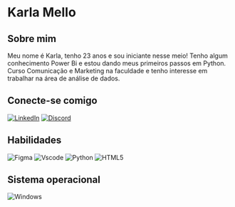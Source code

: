 # Karla Mello

## Sobre mim
Meu nome é Karla, tenho 23 anos e sou iniciante nesse meio!
Tenho algum conhecimento Power Bi e estou dando meus primeiros passos em Python.
Curso Comunicação e Marketing na faculdade e tenho interesse em trabalhar na área de análise de dados.

## Conecte-se comigo
[![LinkedIn](https://img.shields.io/badge/LinkedIn-825BF4?style=for-the-badge&logo=linkedin&logoColor=white)](https://www.linkedin.com/in/mellokarla/)
[![Discord](https://img.shields.io/badge/Discord-825BF4?style=for-the-badge&logo=discord&logoColor=white)](https://discord.com/channels/@skyez13)

## Habilidades
![Figma](https://img.shields.io/badge/Figma-825BF4?style=for-the-badge&logo=figma&logoColor=figma)
![Vscode](https://img.shields.io/badge/Vscode-825BF4?style=for-the-badge&logo=visual-studio-code&logoColor=white)
![Python](https://img.shields.io/badge/python-825BF4?style=for-the-badge&logo=python&logoColor=ffdd54)
![HTML5](https://img.shields.io/badge/HTML5-825BF4?style=for-the-badge&logo=html5&logoColor=white)

## Sistema operacional
![Windows](https://img.shields.io/badge/Windows-825BF4?style=for-the-badge&logo=windows&logoColor=2CA5E0)
